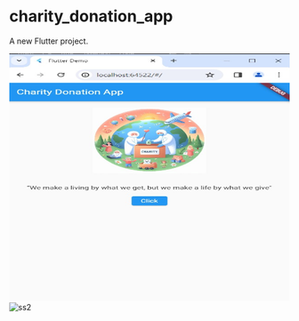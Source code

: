 # charity_donation_app

A new Flutter project.
<br>

<img src="donation app home.jpg" alt="ss" width="947" height="445">
<br>
<img src="donation1" alt="ss2" width="947" height="445">


